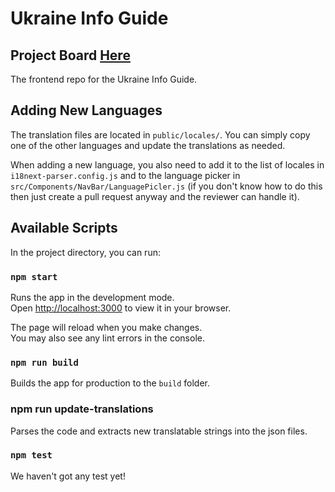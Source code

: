 # Ukraine Info Guide

## Project Board [Here](https://github.com/orgs/Ukraine-Relief-Efforts/projects/1/views/4)

The frontend repo for the Ukraine Info Guide.

## Adding New Languages

The translation files are located in `public/locales/`. You can simply copy
one of the other languages and update the translations as needed.

When adding a new language, you also need to add it to the list of locales in
`i18next-parser.config.js` and to the language picker in
`src/Components/NavBar/LanguagePicler.js` (if you don't know how to do
this then just create a pull request anyway and the reviewer can handle it).

## Available Scripts

In the project directory, you can run:

### `npm start`

Runs the app in the development mode.\
Open [http://localhost:3000](http://localhost:3000) to view it in your browser.

The page will reload when you make changes.\
You may also see any lint errors in the console.

### `npm run build`

Builds the app for production to the `build` folder.

### npm run update-translations

Parses the code and extracts new translatable strings into the json files.

### `npm test`

We haven't got any test yet!

